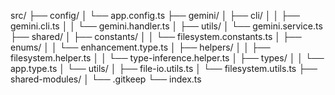 src/
├── config/
│   └── app.config.ts
├── gemini/
│   ├── cli/
│   │   ├── gemini.cli.ts
│   │   └── gemini.handler.ts
│   ├── utils/
│   └── gemini.service.ts
├── shared/
│   ├── constants/
│   │   └── filesystem.constants.ts
│   ├── enums/
│   │   └── enhancement.type.ts
│   ├── helpers/
│   │   ├── filesystem.helper.ts
│   │   └── type-inference.helper.ts
│   ├── types/
│   │   └── app.type.ts
│   └── utils/
│       ├── file-io.utils.ts
│       └── filesystem.utils.ts
├── shared-modules/
│   └── .gitkeep
└── index.ts